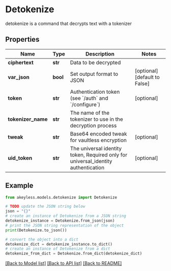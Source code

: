 # Detokenize

detokenize is a command that decrypts text with a tokenizer

## Properties

Name | Type | Description | Notes
------------ | ------------- | ------------- | -------------
**ciphertext** | **str** | Data to be decrypted | 
**var_json** | **bool** | Set output format to JSON | [optional] [default to False]
**token** | **str** | Authentication token (see &#x60;/auth&#x60; and &#x60;/configure&#x60;) | [optional] 
**tokenizer_name** | **str** | The name of the tokenizer to use in the decryption process | 
**tweak** | **str** | Base64 encoded tweak for vaultless encryption | [optional] 
**uid_token** | **str** | The universal identity token, Required only for universal_identity authentication | [optional] 

## Example

```python
from akeyless.models.detokenize import Detokenize

# TODO update the JSON string below
json = "{}"
# create an instance of Detokenize from a JSON string
detokenize_instance = Detokenize.from_json(json)
# print the JSON string representation of the object
print(Detokenize.to_json())

# convert the object into a dict
detokenize_dict = detokenize_instance.to_dict()
# create an instance of Detokenize from a dict
detokenize_from_dict = Detokenize.from_dict(detokenize_dict)
```
[[Back to Model list]](../README.md#documentation-for-models) [[Back to API list]](../README.md#documentation-for-api-endpoints) [[Back to README]](../README.md)


